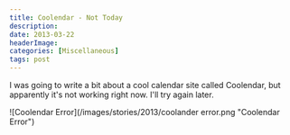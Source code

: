 ```yaml
---
title: Coolendar - Not Today
description: 
date: 2013-03-22
headerImage: 
categories: [Miscellaneous]
tags: post
---
```


I was going to write a bit about a cool calendar site called Coolendar, but apparently it's not working right now. I'll try again later.

![Coolendar Error](/images/stories/2013/coolander error.png "Coolendar Error")
